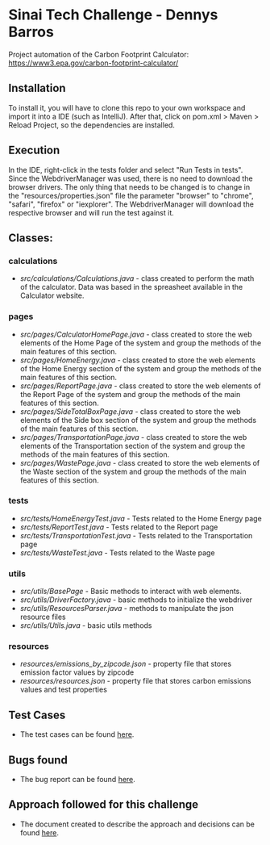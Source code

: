 
# Sinai Tech Challenge - Dennys Barros

Project automation of the Carbon Footprint Calculator: https://www3.epa.gov/carbon-footprint-calculator/


## Installation

To install it, you will have to clone this repo to your own workspace and import it into a IDE (such as IntelliJ). 
After that, click on pom.xml > Maven > Reload Project, so the dependencies are installed.

## Execution
In the IDE, right-click in the tests folder and select "Run Tests in tests". Since the WebdriverManager
was used, there is no need to download the browser drivers. The only thing that needs to be changed is to change
in the "resources/properties.json" file the parameter "browser" to "chrome", "safari", "firefox" or "iexplorer". The 
WebdriverManager will download the respective browser and will run the test against it.

## Classes:

### calculations

- _src/calculations/Calculations.java_ - class created to perform the math of the calculator. Data was based in the spreasheet available in the Calculator website.

### pages

- _src/pages/CalculatorHomePage.java_ - class created to store the web elements of the Home Page of the system and group the methods of the main features of this section.
- _src/pages/HomeEnergy.java_ - class created to store the web elements of the Home Energy section of the system and group the methods of the main features of this section.
- _src/pages/ReportPage.java_ - class created to store the web elements of the Report Page of the system and group the methods of the main features of this section.
- _src/pages/SideTotalBoxPage.java_ - class created to store the web elements of the Side box section of the system and group the methods of the main features of this section.
- _src/pages/TransportationPage.java_ - class created to store the web elements of the Transportation section of the system and group the methods of the main features of this section.
- _src/pages/WastePage.java_ - class created to store the web elements of the Waste section of the system and group the methods of the main features of this section.

### tests 

- _src/tests/HomeEnergyTest.java_ - Tests related to the Home Energy page
- _src/tests/ReportTest.java_ - Tests related to the Report page
- _src/tests/TransportationTest.java_  - Tests related to the Transportation page
- _src/tests/WasteTest.java_ - Tests related to the Waste page

### utils

- _src/utils/BasePage_ - Basic methods to interact with web elements.
- _src/utils/DriverFactory.java_ - basic methods to initialize the webdriver
- _src/utils/ResourcesParser.java_ - methods to manipulate the json resource files
- _src/utils/Utils.java_ - basic utils methods

### resources

- _resources/emissions_by_zipcode.json_ - property file that stores emission factor values by zipcode
- _resources/resources.json_ - property file that stores carbon emissions values and test properties

## Test Cases 
- The test cases can be found [here](https://docs.google.com/spreadsheets/d/17pnHhwhbbM2kq01n1POZzjgM3yOWqjuWFyJe9WyeZ6s/edit?usp=sharing). 

## Bugs found
- The bug report can be found [here](https://docs.google.com/document/d/1oXfwy7cSgUdiZ8J0ppnNMWgexBjYajRi3CFYmr5fYI8/edit?usp=sharing).

## Approach followed for this challenge
- The document created to describe the approach and decisions can be found [here](https://docs.google.com/document/d/1RlIXygJuHZvUcXc0ZlT9Lvd9DzeoMZE9mpIuTdI5A0U/edit?usp=sharing).

